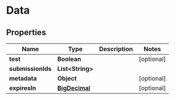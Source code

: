 
# Data

## Properties
Name | Type | Description | Notes
------------ | ------------- | ------------- | -------------
**test** | **Boolean** |  |  [optional]
**submissionIds** | **List&lt;String&gt;** |  | 
**metadata** | **Object** |  |  [optional]
**expiresIn** | [**BigDecimal**](BigDecimal.md) |  |  [optional]



